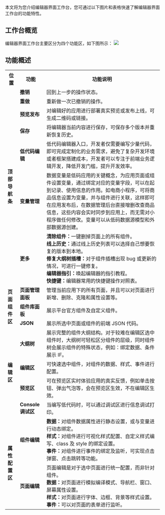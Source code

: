 本文将为您介绍编辑器界面工作台，您可通过以下图片和表格快速了解编辑器界面工作台的功能特性。

## 工作台概览
编辑器界面工作台主要区分为四个功能区，如下图所示：
![](https://main.qcloudimg.com/raw/0fd204b6fcfb2a573fe333bd4ba986fd.png)


## 功能概述 

<escape>
	<table>
	  <tr>
		<th><b>位置</b></th>
		<th><b>功能</b></th>
		<th><b>功能说明</b></th>
	  </tr>
	  <tr>
		<td rowspan="8"><b>顶部导航条</b></td>
	  </tr>
		<tr>
		<td><b>撤销</b></td>
		<td>回到上一步的操作状态。</td>
		</tr>	
		<tr>
			<td><b>重做</b></td>
			 <td>重新做一次已撤销的操作。</td>
		</tr>
		<tr>
			<td><b>预览发布</b></td>
			 <td>对编辑好的应用进行部署真实预览或发布上线，可生成二维码或链接。
		</td>
		</tr>
		<tr>
			<td><b>保存</b></td>
			 <td>将编辑器当前内容进行保存，可保存多个版本并重新恢复历史。</td>
		</tr>
		<tr>
			<td><b>低代码编辑</b></td>
			 <td>低代码编辑器入口，开发者仅需要编写少量代码，即可完成定制化的业务需求，避免了复杂开发环境或者框架搭建成本，开发者可以专注于前端业务逻辑开发，降低开发门槛，提升开发效率。</td>
		</tr>
		<tr>
			<td><b>变量管理</b></td>
			 <td>数据变量是低码应用的关键概念，为应用页面或组件设置变量，通过绑定对应的变量字段，可以在起到记录、使用信息的作用。如电商小程序，可将商品信息设置为变量，并与组件进行关联，这样即可在应用发布后，在数据管理后台直接增删改查商品信息，这些内容会实时同步到应用上，而无需对小程序做任何修改。变量可以从低码数据源模型和外部数据源创建。</td>
		</tr>	
		<tr>
			<td><b>更多</b></td>
			 <td><b>清除组件：</b>一键删掉页面上的所有组件。<br>
			 <b>线上历史：</b>通过线上历史列表可以选择自己想要恢复的版本到本地。<br><b>修复大纲树插槽：</b>对于组件插槽出现 bug 或更新的情况，可进行一键修复。<br><b>编辑器指引：</b>唤起编辑器的指引教程。<br><b>快捷键：</b>编辑器常用的快捷键操作对照表。</td>
		</tr>		
	  <tr>
		<td rowspan="4"><b>页面组件区</b></td>
		</tr>	
		<tr>
			<td><b>页面管理面板</b></td>
			<td>管理当前应用下的所有页面，并且可以对页面进行新增、删除、克隆和属性设置等。</td>
		</tr>	
		<tr>
			<td><b>组件库面板</b></td>
			<td>展示平台官方组件及自定义组件。</td>
		</tr>	
		<tr>
			<td><b>JSON</b></td>
			<td>展示所选中页面或组件的前端 JSON 代码。</td>
		</tr>
	  <tr>
		<td rowspan="5"><b>编辑区</b></td>
		</tr>	
		<tr>
			<td><b>大纲树</b></td>
			<td>展示完整的组件大纲结构。对于较难在编辑区选中组件时，大纲树可轻松区分组件的层级，同时组件树会展示组件的特殊状态，例如：绑定数据、条件展示 IF。</td>
		</tr>	
		<tr>
			<td><b>编辑区</b></td>
			<td>可快速选中组件，对组件的数据、样式、事件进行配置。</td>
		</tr>	
		<tr>
			<td><b>预览区</b></td>
			<td>可在预览区实时体验应用的真实反馈，例如单击按钮、弹出气泡等，会在预览区生效，不在编辑区生效。</td>
		</tr>
		<tr>
			<td><b>Console 调试区</b></td>
			<td>当编写低代码时，可以通过调试区进行信息调试打印。</td>
		</tr>
		<tr>
			<td rowspan="3"><b>属性配置区</b></td>		
		</tr>
		<tr>
			<td><b>组件编辑</b></td>
			<td><b>数据：</b>对组件数据属性进行静态设置，或与变量进行动态绑定。<br><b>样式：</b>对组件进行可视化样式配置、自定义样式编写、class 及 style 的绑定设置。<br><b>事件：</b>对组件进行事件的绑定及监听，可实现点击弹窗、点击跳转等功能。</td>
		</tr>
		<tr>
			<td><b>页面编辑</b></td>
			<td>页面编辑是对于选中页面进行统一配置，而非针对组件。<br><b>数据：</b>对页面进行模拟编译模式、导航栏、窗口、屏幕属性设置。<br><b>样式：</b>对页面进行字体、边框、背景等样式设置。<br><b>事件：</b>可以对页面的表单进行监听。</td>
		</tr>				
	</table>
</escape>
